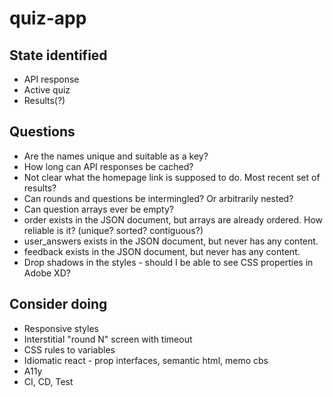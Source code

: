 # quiz-app

## State identified

- API response
- Active quiz
- Results(?)

## Questions

- Are the names unique and suitable as a key?
- How long can API responses be cached?
- Not clear what the homepage link is supposed to do. Most recent set of results?
- Can rounds and questions be intermingled? Or arbitrarily nested?
- Can question arrays ever be empty?
- order exists in the JSON document, but arrays are already ordered. How reliable is it? (unique? sorted? contiguous?)
- user_answers exists in the JSON document, but never has any content.
- feedback exists in the JSON document, but never has any content.
- Drop shadows in the styles - should I be able to see CSS properties in Adobe XD?

## Consider doing

- Responsive styles
- Interstitial "round N" screen with timeout
- CSS rules to variables
- Idiomatic react - prop interfaces, semantic html, memo cbs
- A11y
- CI, CD, Test
